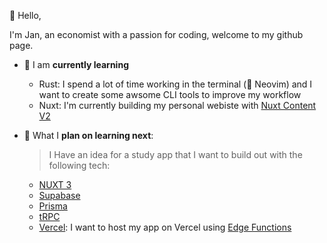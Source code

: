:wave: Hello,

I'm Jan, an economist with a passion for coding, welcome to my github page.

- 📖 I am __currently learning__
  - Rust: I spend a lot of time working in the terminal (💞️ Neovim) and I want to create some awsome CLI tools to improve my workflow 
  - Nuxt: I'm currently building my personal webiste with [Nuxt Content V2](https://content.nuxtjs.org/blog/announcing-v2)
  
- 🌱 What I __plan on learning next__: 
  >I Have an idea for a study app that I want to build out with the following tech:
  -   [NUXT 3](https://v3.nuxtjs.org/)
  -   [Supabase](https://supabase.com/)
  -   [Prisma](https://www.prisma.io/)
  -   [tRPC](https://trpc.io/)
  -   [Vercel](https://vercel.com/docs): I want to host my app on Vercel using [Edge Functions](https://vercel.com/docs/concepts/functions/edge-functions)

<!---
JDN89/JDN89 is a ✨ special ✨ repository because its `README.md` (this file) appears on your GitHub profile.
You can click the Preview link to take a look at your changes.
--->
